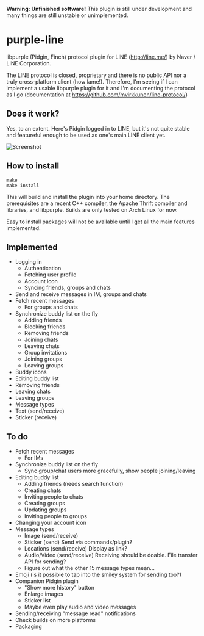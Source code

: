 **Warning: Unfinished software!** This plugin is still under development and many things are still unstable or unimplemented.

purple-line
===========

libpurple (Pidgin, Finch) protocol plugin for LINE (http://line.me/) by Naver / LINE Corporation.

The LINE protocol is closed, proprietary and there is no public API nor a truly cross-platform client (how lame!). Therefore, I'm seeing if I can implement a usable libpurple plugin for it and I'm documenting the protocol as I go (documentation at https://github.com/mvirkkunen/line-protocol/)

Does it work?
-------------

Yes, to an extent. Here's Pidgin logged in to LINE, but it's not quite stable and featureful enough to be used as one's main LINE client yet.

![Screenshot](http://virkkunen.net/b/pidgin-line2.png)

How to install
--------------

    make
    make install

This will build and install the plugin into your home directory. The prerequisites are a recent C++ compiler, the Apache Thrift compiler and libraries, and libpurple. Builds are only tested on Arch Linux for now.

Easy to install packages will not be available until I get all the main features implemented.

Implemented
-----------

* Logging in
  * Authentication
  * Fetching user profile
  * Account icon
  * Syncing friends, groups and chats
* Send and receive messages in IM, groups and chats
* Fetch recent messages
  * For groups and chats
* Synchronize buddy list on the fly
  * Adding friends
  * Blocking friends
  * Removing friends
  * Joining chats
  * Leaving chats
  * Group invitations
  * Joining groups
  * Leaving groups
* Buddy icons
* Editing buddy list
 * Removing friends
 * Leaving chats
 * Leaving groups
* Message types
 * Text (send/receive)
 * Sticker (receive)

To do
-----

* Fetch recent messages
  * For IMs
* Synchronize buddy list on the fly
  * Sync group/chat users more gracefully, show people joining/leaving
* Editing buddy list
  * Adding friends (needs search function)
  * Creating chats
  * Inviting people to chats
  * Creating groups
  * Updating groups
  * Inviting people to groups
* Changing your account icon
* Message types
  * Image (send/receive)
  * Sticker (send) Send via commands/plugin?
  * Locations (send/receive) Display as link?
  * Audio/Video (send/receive) Receiving should be doable. File transfer API for sending?
  * Figure out what the other 15 message types mean...
* Emoji (is it possible to tap into the smiley system for sending too?)
* Companion Pidgin plugin
  * "Show more history" button
  * Enlarge images
  * Sticker list
  * Maybe even play audio and video messages
* Sending/receiving "message read" notifications
* Check builds on more platforms
* Packaging
